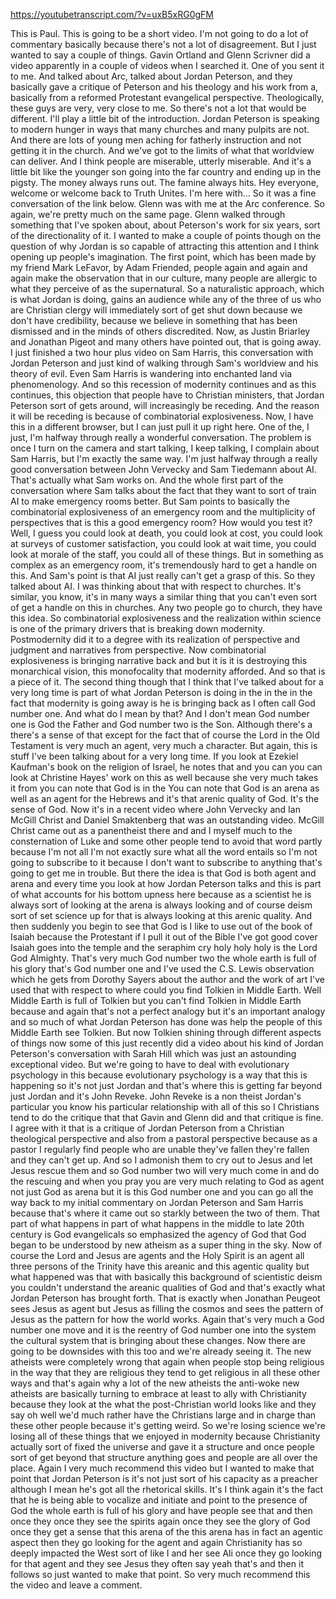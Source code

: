 https://youtubetranscript.com/?v=uxB5xRG0gFM

 This is Paul. This is going to be a short video. I'm not going to do a lot of commentary basically because there's not a lot of disagreement. But I just wanted to say a couple of things. Gavin Ortland and Glenn Scrivner did a video apparently in a couple of videos when I searched it. One of you sent it to me. And talked about Arc, talked about Jordan Peterson, and they basically gave a critique of Peterson and his theology and his work from a, basically from a reformed Protestant evangelical perspective. Theologically, these guys are very, very close to me. So there's not a lot that would be different. I'll play a little bit of the introduction. Jordan Peterson is speaking to modern hunger in ways that many churches and many pulpits are not. And there are lots of young men aching for fatherly instruction and not getting it in the church. And we've got to the limits of what that worldview can deliver. And I think people are miserable, utterly miserable. And it's a little bit like the younger son going into the far country and ending up in the pigsty. The money always runs out. The famine always hits. Hey everyone, welcome or welcome back to Truth Unites. I'm here with... So it was a fine conversation of the link below. Glenn was with me at the Arc conference. So again, we're pretty much on the same page. Glenn walked through something that I've spoken about, about Peterson's work for six years, sort of the directionality of it. I wanted to make a couple of points though on the question of why Jordan is so capable of attracting this attention and I think opening up people's imagination. The first point, which has been made by my friend Mark LeFavor, by Adam Friended, people again and again and again make the observation that in our culture, many people are allergic to what they perceive of as the supernatural. So a naturalistic approach, which is what Jordan is doing, gains an audience while any of the three of us who are Christian clergy will immediately sort of get shut down because we don't have credibility, because we believe in something that has been dismissed and in the minds of others discredited. Now, as Justin Briarley and Jonathan Pigeot and many others have pointed out, that is going away. I just finished a two hour plus video on Sam Harris, this conversation with Jordan Peterson and just kind of walking through Sam's worldview and his theory of evil. Even Sam Harris is wandering into enchanted land via phenomenology. And so this recession of modernity continues and as this continues, this objection that people have to Christian ministers, that Jordan Peterson sort of gets around, will increasingly be receding. And the reason it will be receding is because of combinatorial explosiveness. Now, I have this in a different browser, but I can just pull it up right here. One of the, I just, I'm halfway through really a wonderful conversation. The problem is once I turn on the camera and start talking, I keep talking, I complain about Sam Harris, but I'm exactly the same way. I'm just halfway through a really good conversation between John Vervecky and Sam Tiedemann about AI. That's actually what Sam works on. And the whole first part of the conversation where Sam talks about the fact that they want to sort of train AI to make emergency rooms better. But Sam points to basically the combinatorial explosiveness of an emergency room and the multiplicity of perspectives that is this a good emergency room? How would you test it? Well, I guess you could look at death, you could look at cost, you could look at surveys of customer satisfaction, you could look at wait time, you could look at morale of the staff, you could all of these things. But in something as complex as an emergency room, it's tremendously hard to get a handle on this. And Sam's point is that AI just really can't get a grasp of this. So they talked about AI. I was thinking about that with respect to churches. It's similar, you know, it's in many ways a similar thing that you can't even sort of get a handle on this in churches. Any two people go to church, they have this idea. So combinatorial explosiveness and the realization within science is one of the primary drivers that is breaking down modernity. Postmodernity did it to a degree with its realization of perspective and judgment and narratives from perspective. Now combinatorial explosiveness is bringing narrative back and but it is it is destroying this monarchical vision, this monofocality that modernity afforded. And so that is a piece of it. The second thing though that I think that I've talked about for a very long time is part of what Jordan Peterson is doing in the in the in the fact that modernity is going away is he is bringing back as I often call God number one. And what do I mean by that? And I don't mean God number one is God the Father and God number two is the Son. Although there's a there's a sense of that except for the fact that of course the Lord in the Old Testament is very much an agent, very much a character. But again, this is stuff I've been talking about for a very long time. If you look at Ezekiel Kaufman's book on the religion of Israel, he notes that and you can you can look at Christine Hayes' work on this as well because she very much takes it from you can note that God is in the You can note that God is an arena as well as an agent for the Hebrews and it's that arenic quality of God. It's the sense of God. Now it's in a recent video where John Vervecky and Ian McGill Christ and Daniel Smaktenberg that was an outstanding video. McGill Christ came out as a panentheist there and and I myself much to the consternation of Luke and some other people tend to avoid that word partly because I'm not all I'm not exactly sure what all the word entails so I'm not going to subscribe to it because I don't want to subscribe to anything that's going to get me in trouble. But there the idea is that God is both agent and arena and every time you look at how Jordan Peterson talks and this is part of what accounts for his bottom upness here because as a scientist he is always sort of looking at the arena is always looking and of course deism sort of set science up for that is always looking at this arenic quality. And then suddenly you begin to see that God is I like to use out of the book of Isaiah because the Protestant if I pull it out of the Bible I've got good cover Isaiah goes into the temple and the seraphim cry holy holy holy is the Lord God Almighty. That's very much God number two the whole earth is full of his glory that's God number one and I've used the C.S. Lewis observation which he gets from Dorothy Sayers about the author and the work of art I've used that with respect to where could you find Tolkien in Middle Earth. Well Middle Earth is full of Tolkien but you can't find Tolkien in Middle Earth because and again that's not a perfect analogy but it's an important analogy and so much of what Jordan Peterson has done was help the people of this Middle Earth see Tolkien. But now Tolkien shining through different aspects of things now some of this just recently did a video about his kind of Jordan Peterson's conversation with Sarah Hill which was just an astounding exceptional video. But we're going to have to deal with evolutionary psychology in this because evolutionary psychology is a way that this is happening so it's not just Jordan and that's where this is getting far beyond just Jordan and it's John Reveke. John Reveke is a non theist Jordan's particular you know his particular relationship with all of this so I Christians tend to do the critique that that Gavin and Glenn did and that critique is fine. I agree with it that is a critique of Jordan Peterson from a Christian theological perspective and also from a pastoral perspective because as a pastor I regularly find people who are unable they've fallen they're fallen and they can't get up. And so I admonish them to cry out to Jesus and let Jesus rescue them and so God number two will very much come in and do the rescuing and when you pray you are very much relating to God as agent not just God as arena but it is this God number one and you can go all the way back to my initial commentary on Jordan Peterson and Sam Harris because that's where it came out so starkly between the two of them. That part of what happens in part of what happens in the middle to late 20th century is God evangelicals so emphasized the agency of God that God began to be understood by new atheism as a super thing in the sky. Now of course the Lord and Jesus are agents and the Holy Spirit is an agent all three persons of the Trinity have this areanic and this agentic quality but what happened was that with basically this background of scientistic deism you couldn't understand the areanic qualities of God and that's exactly what Jordan Peterson has brought forth. That is exactly when Jonathan Peugeot sees Jesus as agent but Jesus as filling the cosmos and sees the pattern of Jesus as the pattern for how the world works. Again that's very much a God number one move and it is the reentry of God number one into the system the cultural system that is bringing about these changes. Now there are going to be downsides with this too and we're already seeing it. The new atheists were completely wrong that again when people stop being religious in the way that they are religious they tend to get religious in all these other ways and that's again why a lot of the new atheists the anti-woke new atheists are basically turning to embrace at least to ally with Christianity because they look at the what the post-Christian world looks like and they say oh well we'd much rather have the Christians large and in charge than these other people because it's getting weird. So we're losing science we're losing all of these things that we enjoyed in modernity because Christianity actually sort of fixed the universe and gave it a structure and once people sort of get beyond that structure anything goes and people are all over the place. Again I very much recommend this video but I wanted to make that point that Jordan Peterson is it's not just sort of his capacity as a preacher although I mean he's got all the rhetorical skills. It's I think again it's the fact that he is being able to vocalize and initiate and point to the presence of God the whole earth is full of his glory and have people see that and then once they once they see the spirits again once they see the glory of God once they get a sense that this arena of the this arena has in fact an agentic aspect then they go looking for the agent and again Christianity has so deeply impacted the West sort of like I and her see Ali once they go looking for that agent and they see Jesus they often say yeah that's and then it follows so just wanted to make that point. So very much recommend this the video and leave a comment.